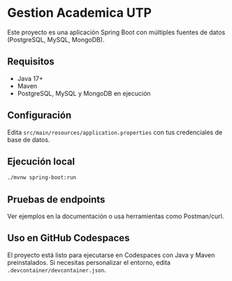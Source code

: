 # Gestion Academica UTP

Este proyecto es una aplicación Spring Boot con múltiples fuentes de datos (PostgreSQL, MySQL, MongoDB).

## Requisitos
- Java 17+
- Maven
- PostgreSQL, MySQL y MongoDB en ejecución

## Configuración
Edita `src/main/resources/application.properties` con tus credenciales de base de datos.

## Ejecución local

```bash
./mvnw spring-boot:run
```

## Pruebas de endpoints
Ver ejemplos en la documentación o usa herramientas como Postman/curl.

## Uso en GitHub Codespaces
El proyecto está listo para ejecutarse en Codespaces con Java y Maven preinstalados. Si necesitas personalizar el entorno, edita `.devcontainer/devcontainer.json`.
